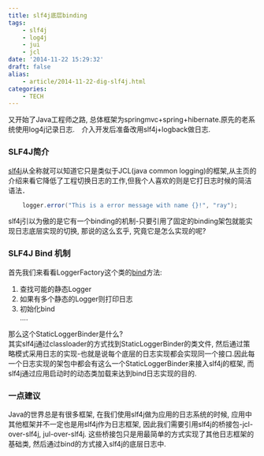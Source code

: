 ```yaml
---
title: slf4j底层binding 
tags:
    - slf4j
    - log4j
    - jui
    - jcl
date: '2014-11-22 15:29:32'
draft: false
alias:
    - article/2014-11-22-dig-slf4j.html
categories:
    - TECH 
---
```

[slf4jurl]: http://www.slf4j.org/ "Simple Logging Facade For Java"
又开始了Java工程师之路, 总体框架为springmvc+spring+hibernate.原先的老系统使用log4j记录日志.　介入开发后准备改用slf4j+logback做日志.  
  
### SLF4J简介  
[slf4j][slf4jurl]从全称就可以知道它只是类似于JCL(java common logging)的框架,从主页的介绍来看它降低了工程切换日志的工作,但我个人喜欢的则是它打日志时候的简洁语法．  
```Java
    logger.error("This is a error message with name {}!", "ray");  
```  
      
slf4j引以为傲的是它有一个binding的机制-只要引用了固定的binding架包就能实现日志底层实现的切换, 那说的这么玄乎, 究竟它是怎么实现的呢?  
  
### SLF4J Bind 机制  
首先我们来看看LoggerFactory这个类的[bind](https://github.com/qos-ch/slf4j/blob/master/slf4j-api/src/main/java/org/slf4j/LoggerFactory.java#L131 "Bind")方法:  
1. 查找可能的静态Logger  
2. 如果有多个静态的Logger则打印日志  
3. 初始化bind  
....  
  
那么这个StaticLoggerBinder是什么?  
其实slf4j通过classloader的方式找到StaticLoggerBinder的类文件, 然后通过策略模式采用日志的实现-也就是说每个底层的日志实现都会实现同一个接口.因此每一个日志实现的架包中都会有这么一个StaticLoggerBinder来接入slf4j的框架, 而slf4j通过应用启动时的动态类加载来达到bind日志实现的目的.  
  
### 一点建议  
Java的世界总是有很多框架, 在我们使用slf4j做为应用的日志系统的时候, 应用中其他框架并不一定也是用slf4j作为日志框架, 因此我们需要引用slf4j的桥接包-jcl-over-slf4j, jul-over-slf4j. 这些桥接包只是用最简单的方式实现了其他日志框架的基础类, 然后通过bind的方式接入slf4j的底层日志中.  
